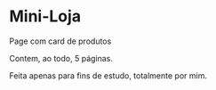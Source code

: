 # Mini-Loja
Page com card de produtos

Contem, ao todo, 5 páginas.

Feita apenas para fins de estudo, totalmente por mim.

